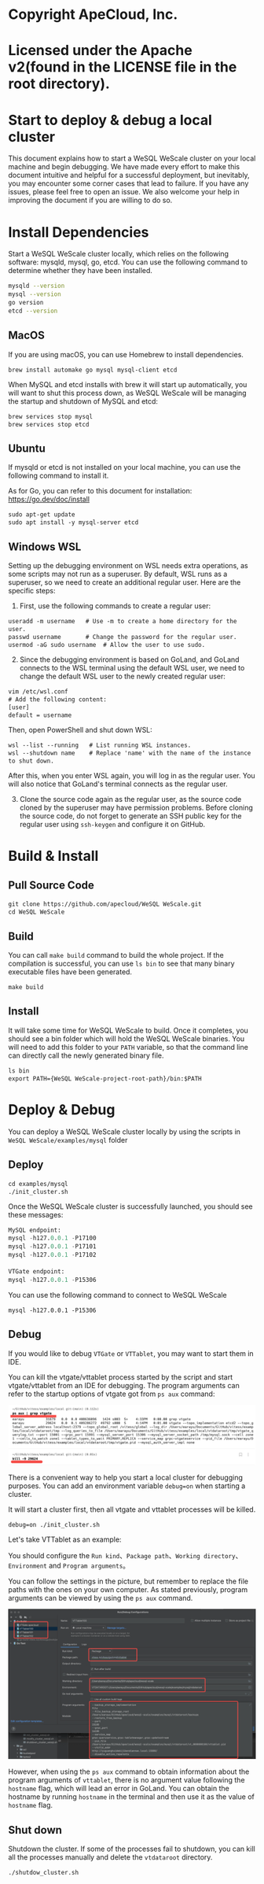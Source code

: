 # Copyright ApeCloud, Inc.
# Licensed under the Apache v2(found in the LICENSE file in the root directory).



Start to deploy & debug a local cluster
=====================

This document explains how to start a WeSQL WeScale cluster on your local machine and begin debugging. We have made every effort to make this document intuitive and helpful for a successful deployment, but inevitably, you may encounter some corner cases that lead to failure. If you have any issues, please feel free to open an issue. We also welcome your help in improving the document if you are willing to do so.

# **Install Dependencies**

Start a WeSQL WeScale cluster locally, which relies on the following software: mysqld, mysql, go, etcd. You can use the following command to determine whether they have been installed.

```Bash
mysqld --version
mysql --version
go version
etcd --version
```

## **MacOS**

If you are using macOS, you can use Homebrew to install dependencies.

```Shell
brew install automake go mysql mysql-client etcd
```

When MySQL and etcd installs with brew it will start up automatically, you will want to shut this process down, as WeSQL WeScale will be managing the startup and shutdown of MySQL and etcd:

```Shell
brew services stop mysql
brew services stop etcd
```

## **Ubuntu**

If mysqld or etcd is not installed on your local machine, you can use the following command to install it.

As for Go, you can refer to this document for installation: https://go.dev/doc/install

```Shell
sudo apt-get update
sudo apt install -y mysql-server etcd 
```

## **Windows WSL**

Setting up the debugging environment on WSL needs extra operations, as some scripts may not run as a superuser. By default, WSL runs as a superuser, so we need to create an additional regular user. Here are the specific steps:

1. First, use the following commands to create a regular user:
```shell
useradd -m username   # Use -m to create a home directory for the user.
passwd username       # Change the password for the regular user.
usermod -aG sudo username  # Allow the user to use sudo.
```

2. Since the debugging environment is based on GoLand, and GoLand connects to the WSL terminal using the default WSL user, we need to change the default WSL user to the newly created regular user:
```shell
vim /etc/wsl.conf
# Add the following content:
[user]
default = username
```

Then, open PowerShell and shut down WSL:
```shell
wsl --list --running   # List running WSL instances.
wsl --shutdown name    # Replace 'name' with the name of the instance to shut down.
```

After this, when you enter WSL again, you will log in as the regular user. You will also notice that GoLand's terminal connects as the regular user.

3. Clone the source code again as the regular user, as the source code cloned by the superuser may have permission problems. Before cloning the source code, do not forget to generate an SSH public key for the regular user using `ssh-keygen` and configure it on GitHub.

# **Build & Install**

## **Pull Source Code**

```Shell
git clone https://github.com/apecloud/WeSQL WeScale.git
cd WeSQL WeScale
```

## **Build**

You can call `make build` command to build the whole project. If the compilation is successful, you can use `ls bin` to see that many binary executable files have been generated.

```Shell
make build
```

## Install

It will take some time for WeSQL WeScale to build. Once it completes, you should see a bin folder which will hold the  WeSQL WeScale binaries. You will need to add this folder to your `PATH` variable, so that the command line can directly call the newly generated binary file.

```Shell
ls bin
export PATH={WeSQL WeScale-project-root-path}/bin:$PATH
```

# **Deploy** **&** **Debug**

You can deploy a WeSQL WeScale cluster locally by using the scripts in `WeSQL WeScale/examples/mysql` folder

## **Deploy**

```Shell
cd examples/mysql
./init_cluster.sh
```

Once the WeSQL WeScale cluster is successfully launched, you should see these messages:

```SQL
MySQL endpoint:
mysql -h127.0.0.1 -P17100
mysql -h127.0.0.1 -P17101
mysql -h127.0.0.1 -P17102

VTGate endpoint:
mysql -h127.0.0.1 -P15306
```

You can use the following command to connect to WeSQL WeScale

```Shell
mysql -h127.0.0.1 -P15306
```

## Debug

If you would like to debug `VTGate` or `VTTablet`, you may want to start them in IDE.

You can kill the vtgate/vttablet process started by the script and start vtgate/vttablet from an IDE for debugging. The program arguments can refer to the startup options of vtgate got from `ps aux` command:

![img](images/ps_aux.png)

There is a convenient way to help you start a local cluster for debugging purposes. You can add an environment variable `debug=on` when starting a cluster.

It will start a cluster first, then all vtgate and vttablet processes will be killed.

```Shell
debug=on ./init_cluster.sh
```

Let's take VTTablet as an example:

You should configure the `Run kind`、`Package path`、`Working directory`、`Environment` and `Program arguments`。

You can follow the settings in the picture, but remember to replace the file paths with the ones on your own computer. As stated previously, program arguments can be viewed by using the `ps aux` command.

![img](images/debug_goland.png)

However, when using the `ps aux` command to obtain information about the program arguments of `vttablet`, there is no argument value following the `hostname` flag, which will lead an error in GoLand. You can obtain the hostname by running `hostname` in the terminal and then use it as the value of `hostname` flag.

## Shut down

Shutdown the cluster. If some of the processes fail to shutdown, you can kill all the processes manually and delete the `vtdataroot` directory.

```Shell
./shutdow_cluster.sh
```


